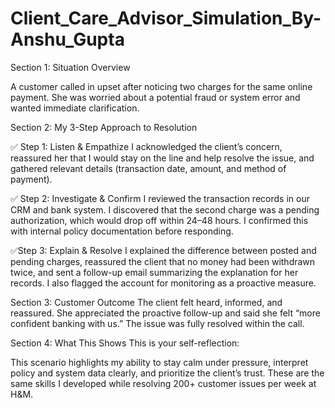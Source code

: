 # Client_Care_Advisor_Simulation_By-Anshu_Gupta

Section 1: Situation Overview

A customer called in upset after noticing two charges for the same online payment. She was worried about a potential fraud or system error and wanted immediate clarification.

Section 2: My 3-Step Approach to Resolution

✅ Step 1: Listen & Empathize
I acknowledged the client’s concern, reassured her that I would stay on the line and help resolve the issue, and gathered relevant details (transaction date, amount, and method of payment).

✅ Step 2: Investigate & Confirm
I reviewed the transaction records in our CRM and bank system. I discovered that the second charge was a pending authorization, which would drop off within 24–48 hours. I confirmed this with internal policy documentation before responding.

✅Step 3: Explain & Resolve
I explained the difference between posted and pending charges, reassured the client that no money had been withdrawn twice, and sent a follow-up email summarizing the explanation for her records. I also flagged the account for monitoring as a proactive measure.

Section 3: Customer Outcome
The client felt heard, informed, and reassured. She appreciated the proactive follow-up and said she felt “more confident banking with us.” The issue was fully resolved within the call.

 Section 4: What This Shows
This is your self-reflection:

This scenario highlights my ability to stay calm under pressure, interpret policy and system data clearly, and prioritize the client’s trust. These are the same skills I developed while resolving 200+ customer issues per week at H&M.

